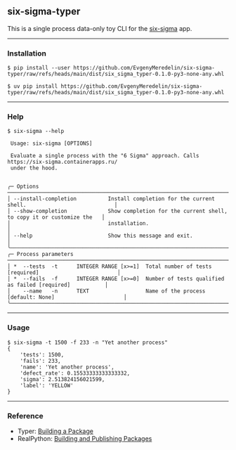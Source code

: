 ## __six-sigma-typer__

This is a single process data-only toy CLI for the [six-sigma](https://github.com/EvgenyMeredelin/six-sigma) app.

***
### __Installation__

```
$ pip install --user https://github.com/EvgenyMeredelin/six-sigma-typer/raw/refs/heads/main/dist/six_sigma_typer-0.1.0-py3-none-any.whl
```

```
$ uv pip install https://github.com/EvgenyMeredelin/six-sigma-typer/raw/refs/heads/main/dist/six_sigma_typer-0.1.0-py3-none-any.whl
```

***
### __Help__

```
$ six-sigma --help

 Usage: six-sigma [OPTIONS]

 Evaluate a single process with the "6 Sigma" approach. Calls https://six-sigma.containerapps.ru/
 under the hood.


╭─ Options ──────────────────────────────────────────────────────────────────────────────────────────╮
│ --install-completion          Install completion for the current shell.                            │
│ --show-completion             Show completion for the current shell, to copy it or customize the   │
│                               installation.                                                        │
│ --help                        Show this message and exit.                                          │
╰────────────────────────────────────────────────────────────────────────────────────────────────────╯
╭─ Process parameters ───────────────────────────────────────────────────────────────────────────────╮
│ *  --tests  -t      INTEGER RANGE [x>=1]  Total number of tests [required]                         │
│ *  --fails  -f      INTEGER RANGE [x>=0]  Number of tests qualified as failed [required]           │
│    --name   -n      TEXT                  Name of the process [default: None]                      │
╰────────────────────────────────────────────────────────────────────────────────────────────────────╯
```

***
### __Usage__

```
$ six-sigma -t 1500 -f 233 -n "Yet another process"
{
    'tests': 1500,
    'fails': 233,
    'name': 'Yet another process',
    'defect_rate': 0.15533333333333332,
    'sigma': 2.513824156021599,
    'label': 'YELLOW'
}
```

***
### __Reference__

* Typer: [Building a Package](https://typer.tiangolo.com/tutorial/package/)
* RealPython: [Building and Publishing Packages](https://realpython.com/python-uv/#building-and-publishing-packages)